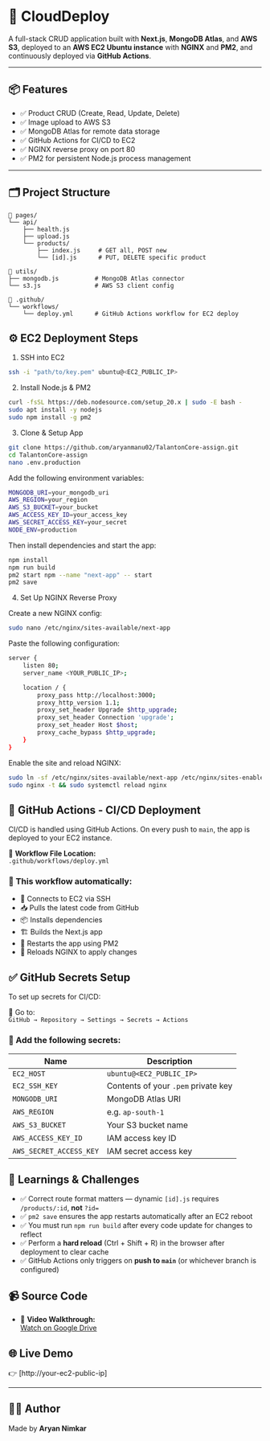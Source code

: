 # 🚀 CloudDeploy

A full-stack CRUD application built with **Next.js**, **MongoDB Atlas**, and **AWS S3**, deployed to an **AWS EC2 Ubuntu instance** with **NGINX** and **PM2**, and continuously deployed via **GitHub Actions**.

---

## 📦 Features

- ✅ Product CRUD (Create, Read, Update, Delete)
- ✅ Image upload to AWS S3
- ✅ MongoDB Atlas for remote data storage
- ✅ GitHub Actions for CI/CD to EC2
- ✅ NGINX reverse proxy on port 80
- ✅ PM2 for persistent Node.js process management

---

## 🗂️ Project Structure
```
📂 pages/
└── api/
    ├── health.js
    ├── upload.js
    └── products/
        ├── index.js     # GET all, POST new
        └── [id].js      # PUT, DELETE specific product

📂 utils/
├── mongodb.js          # MongoDB Atlas connector
└── s3.js               # AWS S3 client config

📂 .github/
└── workflows/
    └── deploy.yml      # GitHub Actions workflow for EC2 deploy
```


## ⚙️ EC2 Deployment Steps

1. SSH into EC2
```bash
ssh -i "path/to/key.pem" ubuntu@<EC2_PUBLIC_IP>
```

2. Install Node.js & PM2
```bash
curl -fsSL https://deb.nodesource.com/setup_20.x | sudo -E bash -
sudo apt install -y nodejs
sudo npm install -g pm2
```

3. Clone & Setup App
```bash
git clone https://github.com/aryanmanu02/TalantonCore-assign.git
cd TalantonCore-assign
nano .env.production
```

Add the following environment variables:

```bash
MONGODB_URI=your_mongodb_uri
AWS_REGION=your_region
AWS_S3_BUCKET=your_bucket
AWS_ACCESS_KEY_ID=your_access_key
AWS_SECRET_ACCESS_KEY=your_secret
NODE_ENV=production
```

Then install dependencies and start the app:

```bash
npm install
npm run build
pm2 start npm --name "next-app" -- start
pm2 save
```


4. Set Up NGINX Reverse Proxy

Create a new NGINX config:
```bash
sudo nano /etc/nginx/sites-available/next-app
```

Paste the following configuration:

```bash
server {
    listen 80;
    server_name <YOUR_PUBLIC_IP>;

    location / {
        proxy_pass http://localhost:3000;
        proxy_http_version 1.1;
        proxy_set_header Upgrade $http_upgrade;
        proxy_set_header Connection 'upgrade';
        proxy_set_header Host $host;
        proxy_cache_bypass $http_upgrade;
    }
}
```
Enable the site and reload NGINX:
```bash
sudo ln -sf /etc/nginx/sites-available/next-app /etc/nginx/sites-enabled/default
sudo nginx -t && sudo systemctl reload nginx
```

## 🔁 GitHub Actions - CI/CD Deployment

CI/CD is handled using GitHub Actions. On every push to `main`, the app is deployed to your EC2 instance.

📄 **Workflow File Location:**  
`.github/workflows/deploy.yml`

### 🚀 This workflow automatically:

- 🔐 Connects to EC2 via SSH  
- 📥 Pulls the latest code from GitHub  
- 📦 Installs dependencies  
- 🏗️ Builds the Next.js app  
- 🔁 Restarts the app using PM2  
- 🔄 Reloads NGINX to apply changes


## ✅ GitHub Secrets Setup

To set up secrets for CI/CD:

🔧 Go to:  
`GitHub → Repository → Settings → Secrets → Actions`

### 🔐 Add the following secrets:

| Name                    | Description                          |
|-------------------------|--------------------------------------|
| `EC2_HOST`              | `ubuntu@<EC2_PUBLIC_IP>`             |
| `EC2_SSH_KEY`           | Contents of your `.pem` private key |
| `MONGODB_URI`           | MongoDB Atlas URI                    |
| `AWS_REGION`            | e.g. `ap-south-1`                    |
| `AWS_S3_BUCKET`         | Your S3 bucket name                  |
| `AWS_ACCESS_KEY_ID`     | IAM access key ID                    |
| `AWS_SECRET_ACCESS_KEY` | IAM secret access key                |



## 🧠 Learnings & Challenges

- ✅ Correct route format matters — dynamic `[id].js` requires `/products/:id`, **not** `?id=`
- ✅ `pm2 save` ensures the app restarts automatically after an EC2 reboot
- ✅ You must run `npm run build` after every code update for changes to reflect
- ✅ Perform a **hard reload** (Ctrl + Shift + R) in the browser after deployment to clear cache
- ✅ GitHub Actions only triggers on **push to `main`** (or whichever branch is configured)


## 📹 Source Code

- 🎥 **Video Walkthrough:**  
  [Watch on Google Drive](https://drive.google.com/drive/folders/1TuOojH1Z5n0vbviomTgcZ_E0tRCoWC95?usp=sharing)
 

## 🌐 Live Demo

👉 [http://your-ec2-public-ip]

---

## 👨‍💻 Author

Made by **Aryan Nimkar**
